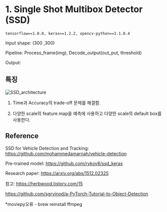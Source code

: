 # 1. Single Shot Multibox Detector (SSD)
```
tensorflow==1.0.0, keras==1.2.2, opencv-python==3.1.0.4
```
Input shape: (300 ,300)

Pipeline: Process_frame(img), Decode_output(out_put, threshold)

Output: 

## 특징
![SSD_architecture](https://user-images.githubusercontent.com/67774946/152835312-e696b723-d2cd-44ce-bfc1-0a4ece6360aa.png)

1. Time과 Accuracy의 trade-off 문제를 해결함.

2. 다양한 scale의 feature map을 예측에 사용하고 다양한 scale의 default box를 사용한다.

## Reference

SSD for Vehicle Detection and Tracking: https://github.com/mohammedamarnah/vehicle-detection

Pre-trained model: https://github.com/rykov8/ssd_keras

Research paper: https://arxiv.org/abs/1512.02325

참고: https://herbwood.tistory.com/15

https://github.com/sgrvinod/a-PyTorch-Tutorial-to-Object-Detection

*moviepy오류 - brew reinstall ffmpeg

